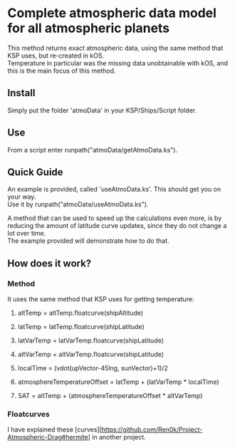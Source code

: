 # Complete atmospheric data model for all atmospheric planets

This method returns exact atmospheric data, using the same method that KSP uses, but re-created in kOS.  
Temperature in particular was the missing data unobtainable with kOS, and this is the main focus of this method.  

## Install  

Simply put the folder 'atmoData' in your KSP/Ships/Script folder.  

## Use  

From a script enter runpath("atmoData/getAtmoData.ks"). 

## Quick Guide  

An example is provided, called 'useAtmoData.ks'. This should get you on your way.  
Use it by runpath("atmoData/useAtmoData.ks"). 

A method that can be used to speed up the calculations even more, is by reducing the amount of latitude curve updates, since they do not change a lot over time.  
The example provided will demonstrate how to do that.  

## How does it work?  

### Method
It uses the same method that KSP uses for getting temperature:  

1) altTemp = altTemp.floatcurve(shipAltitude)  
2) latTemp = latTemp.floatcurve(shipLatitude)  
3) latVarTemp = latVarTemp.floatcurve(shipLatitude)  
4) altVarTemp = altVarTemp.floatcurve(shipLatitude)  

5) localTime = (vdot(upVector-45lng, sunVector)+1)/2  
6) atmosphereTemperatureOffset = latTemp + (latVarTemp * localTime)  

7) SAT = altTemp + (atmosphereTemperatureOffset * altVarTemp)  

### Floatcurves  
I have explained these [curves][https://github.com/Ren0k/Project-Atmospheric-Drag#hermite] in another project.
